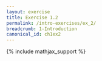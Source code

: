 ```yaml
---
layout: exercise
title: Exercise 1.2
permalink: /intro-exercises/ex_2/
breadcrumb: 1-Introduction
canonical_id: ch1ex2
---
```


{% include mathjax_support %}
